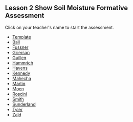 ## Lesson 2 Show Soil Moisture Formative Assessment

Click on your teacher's name to start the assessment.

* [Template](https://docs.google.com/forms/d/e/1FAIpQLSdYKmW5MZbWKqRI9ftX90LZTFFgucMfimJQc78kY7A2ndw38A/viewform)
* [Ball]()
* [Fussner](https://docs.google.com/forms/d/e/1FAIpQLSeeyq6ryY2UZra_gwHiYglj0ErqYga1ahBZyev3zOWXxYi91Q/viewform?usp=sf_link)
* [Grierson](https://docs.google.com/forms/d/e/1FAIpQLSfLARo3h1sGoChv5RAMx4cIxOYB96zAkabHoYz39H_Jt_jHfA/viewform?usp=sf_link)
* [Guillen]()
* [Hammrich](https://docs.google.com/forms/d/e/1FAIpQLSf4TmaXn7kn5MkKDHjNN2WGvlmovxuX-JPiT1oSmTAykGW76A/viewform?usp=sf_link)
* [Havens]()
* [Kennedy](https://docs.google.com/forms/d/e/1FAIpQLScUt--4N6gE4VnC8NwjR8Gsu45_A4tRLTpKNpkj845cmzGjaA/viewform?usp=sf_link)
* [Mahecha](https://docs.google.com/forms/d/e/1FAIpQLScJiah-vPTeQRzEEJ3pJbmXmNHwIKDnS1pCiLXyBvEgqjFLYQ/viewform?usp=sf_link)
* [Martin](https://docs.google.com/forms/d/e/1FAIpQLSdh7G7SwZcOpK72MRL99KfyY2ZYElVbdNAT44p358KIRwEJtQ/viewform?usp=sf_link)
* [Moen]()
* [Roscini]()
* [Smith](https://docs.google.com/forms/d/e/1FAIpQLSey04PQZ_-417-AhihUxurnYvRRrQRStVWU06Iqm5qA7O-BPw/viewform?usp=sf_link)
* [Sunderland](https://docs.google.com/forms/d/e/1FAIpQLSeh6J6vr5ftwZThmRykOYPRJ01H2-b-JrA0Qm3rFaNXelZ4rg/viewform?usp=sf_link)
* [Tyler](https://docs.google.com/forms/d/e/1FAIpQLSfyCRLWx0PKjYD3bl4v8LHMZIWYDcs-4dj5sim-DLlnJaoN9A/viewform?usp=sf_link)
* [Zald]()
